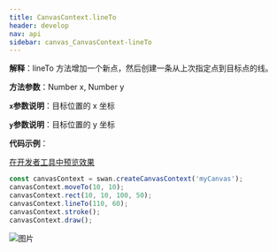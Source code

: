 ```yaml
---
title: CanvasContext.lineTo
header: develop
nav: api
sidebar: canvas_CanvasContext-lineTo
---
```


 

**解释**：lineTo 方法增加一个新点，然后创建一条从上次指定点到目标点的线。

**方法参数**：Number x, Number y

**`x`参数说明**：目标位置的 x 坐标

**`y`参数说明**：目标位置的 y 坐标

**代码示例**：

<a href="swanide://fragment/7be2fad3d201ee3f09e4b2e81a875b031573723506586" title="在开发者工具中预览效果" target="_self">在开发者工具中预览效果</a>

```js
const canvasContext = swan.createCanvasContext('myCanvas');
canvasContext.moveTo(10, 10);
canvasContext.rect(10, 10, 100, 50);
canvasContext.lineTo(110, 60);
canvasContext.stroke();
canvasContext.draw();
```

![图片](../../../../img/api/canvas/lineTo.png)

